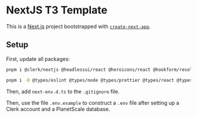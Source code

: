# NextJS T3 Template

This is a [Next.js](https://nextjs.org/) project bootstrapped with [`create-next-app`](https://github.com/vercel/next.js/tree/canary/packages/create-next-app).

## Setup

First, update all packages:

```bash
pnpm i @clerk/nextjs @headlessui/react @heroicons/react @hookform/resolvers @planetscale/database @t3-oss/env-nextjs @tailwindcss/aspect-ratio @tailwindcss/forms @tailwindcss/typography @tanstack/react-query @trpc/client @trpc/react-query @trpc/server classnames drizzle-orm drizzle-zod nanoid next react react-dom react-hot-toast react-tooltip superjson tailwind-variants zod
```

```bash
pnpm i -D @types/eslint @types/node @types/prettier @types/react @types/react-dom @typescript-eslint/eslint-plugin @typescript-eslint/parser autoprefixer dotenv drizzle-kit eslint eslint-config-next mysql2 postcss prettier prettier-plugin-tailwindcss tailwindcss ts-node typescript
```

Then, add `next-env.d.ts` to the `.gitignore` file.

Then, use the file `.env.example` to construct a `.env` file after setting up a Clerk account and a PlanetScale database.

